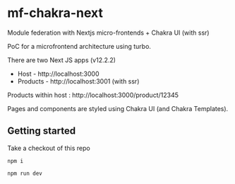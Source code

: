 # mf-chakra-next
Module federation with Nextjs micro-frontends + Chakra UI (with ssr)



PoC for a microfrontend architecture using turbo. 

There are two Next JS apps (v12.2.2)
* Host - http://localhost:3000
* Products - http://localhost:3001 (with ssr)

Products within host : http://localhost:3000/product/12345

Pages and components are styled using Chakra UI (and Chakra Templates).

## Getting started
Take a checkout of this repo

`npm i`

`npm run dev`


